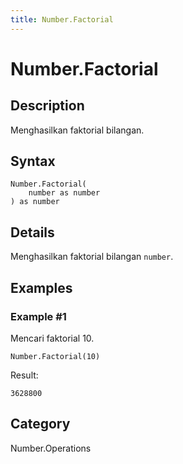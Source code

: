```yaml
---
title: Number.Factorial
---
```


# Number.Factorial


## Description

Menghasilkan faktorial bilangan.


## Syntax

```powerquery
Number.Factorial(
    number as number
) as number
```


## Details

Menghasilkan faktorial bilangan <code>number</code>.


## Examples

### Example #1 
Mencari faktorial 10.
```powerquery
Number.Factorial(10)
```

Result: 
```powerquery
3628800
```




## Category
Number.Operations
